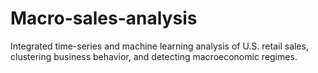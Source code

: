 # Macro-sales-analysis
Integrated time-series and machine learning analysis of U.S. retail sales, clustering business behavior, and detecting macroeconomic regimes.

